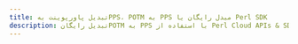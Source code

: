 ---title: تبدیل پاورپوینت بهPPS، POTM به PPS مبدل رایگان یا Perl SDKdescription: تبدیل رایگانPOTM به PPS با استفاده از Perl Cloud APIs & SDK. همچنین اسناد Microsoft PowerPoint را در Cloud ایجاد، ویرایش و رندر کنید.---